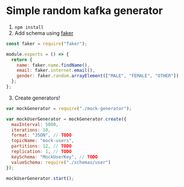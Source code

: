 # Simple random kafka generator

1. `npm install`
2. Add schema using [faker](https://github.com/Marak/faker.js)

```js
const faker = require("faker");

module.exports = () => {
  return {
    name: faker.name.findName(),
    email: faker.internet.email(),
    gender: faker.random.arrayElement(["MALE", "FEMALE", "OTHER"])
  };
};

```

3. Create generators!

```js
var mockGenerator = require("./mock-generator");

var mockUserGenerator = mockGenerator.create({
  maxInterval: 5000,
  iterations: 10,
  format: "JSON", // TODO
  topicName: "mock-users",
  partitions: 12, // TODO
  replication: 1, // TODO
  keySchema: "MockUserKey", // TODO
  valueSchema: require("./schemas/user")
});

mockUserGenerator.start();
```
